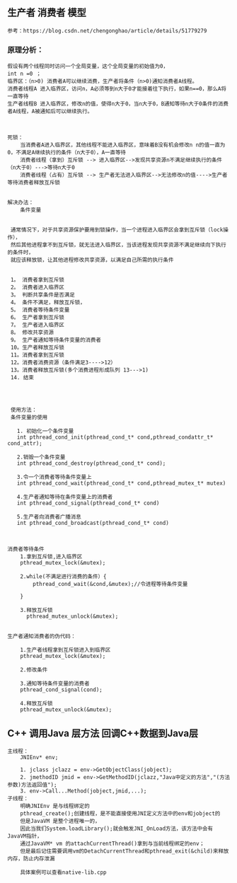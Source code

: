 ## 生产者 消费者 模型

    参考：https://blog.csdn.net/chengonghao/article/details/51779279

### 原理分析：
    假设有两个线程同时访问一个全局变量，这个全局变量的初始值为0，
    int n =0 ；
    临界区：（n>0) 消费者A可以继续消费，生产者将条件（n>0)通知消费者A线程。
    消费者线程A 进入临界区，访问n，A必须等到n大于0才能接着往下执行，如果n==0，那么A将一直等待
    生产者线程B 进入临界区，修改n的值，使得n大于0，当n大于0，B通知等待n大于0条件的消费者A线程，A被通知后可以继续执行。



    死锁：
        当消费者A进入临界区，其他线程不能进入临界区，意味着B没有机会修改n n的值一直为0，不满足A继续执行的条件（n大于0），A一直等待
        消费者线程（拿到）互斥锁 --> 进入临界区-->发现共享资源n不满足继续执行的条件（n大于0）--->等待n大于0
        消费者线程（占有）互斥锁 --> 生产者无法进入临界区-->无法修改n的值---->生产者等待消费者释放互斥锁


    解决办法：
        条件变量


     通常情况下，对于共享资源保护要用到锁操作，当一个进程进入临界区会拿到互斥锁（lock操作），
     然后其他进程拿不到互斥锁，就无法进入临界区，当该进程发现共享资源不满足继续向下执行的条件时，
     就应该释放锁，让其他进程修改共享资源，以满足自己所需的执行条件


     1。 消费者拿到互斥锁
     2。 消费者进入临界区
     3。 判断共享条件是否满足
     4。 条件不满足，释放互斥锁，
     5。 消费者等待条件变量
     6。 生产者拿到互斥锁
     7。 生产者进入临界区
     8。 修改共享资源
     9。 生产者通知等待条件变量的消费者
     10。生产者释放互斥锁
     11。消费者拿到互斥锁
     12。消费者消费资源（条件满足3---->12）
     13。消费者释放互斥锁(多个消费进程形成队列 13--->1)
     14. 结束




     使用方法：
     条件变量的使用

       1. 初始化一个条件变量
       int pthread_cond_init(pthread_cond_t* cond,pthread_condattr_t* cond_attr);

       2.销毁一个条件变量
       int pthread_cond_destroy(pthread_cond_t* cond);

       3.令一个消费者等待条件变量上
       int pthread_cond_wait(pthread_cond_t* cond,pthread_mutex_t* mutex)

       4.生产者通知等待在条件变量上的消费者
       int pthread_cond_signal(pthread_cond_t* cond)

       5.生产者向消费者广播消息
       int pthread_cond_broadcast(pthread_cond_t* cond)



    消费者等待条件
        1.拿到互斥锁,进入临界区
        pthread_mutex_lock(&mutex);

        2.while(不满足进行消费的条件）{
            pthread_cond_wait(&cond,&mutex);//令进程等待条件变量

        }

        3.释放互斥锁
          pthread_mutex_unlock(&mutex);


    生产者通知消费者的伪代码：

        1.生产者线程拿到互斥锁进入到临界区
        pthread_mutex_lock(&mutex);

        2.修改条件

        3.通知等待条件变量的消费者
        pthread_cond_signal(cond);

        4.释放互斥锁
        pthread_mutex_unlock(&mutex);





## C++ 调用Java 层方法 回调C++数据到Java层

    主线程：
        JNIEnv* env;

        1. jclass jclazz = env->GetObjectClass(jobject);
        2. jmethodID jmid = env->GetMethodID(jclazz,"Java中定义的方法","(方法参数)方法返回值");
        3. env->Call...Method(jobject,jmid,...);
    子线程：
        明确JNIEnv 是与线程绑定的
        pthread_create();创建线程，是不能直接使用JNI定义方法中的env和jobject的
        但是JavaVM 是整个进程唯一的，
        因此当我们System.loadLibrary();就会触发JNI_OnLoad方法，该方法中会有JavaVM指针，
        通过JavaVM* vm 的attachCurrentThread()拿到与当前线程绑定的env；
        但是最后记住需要调用vm的DetachCurrentThread和pthread_exit(&child)来释放内存，防止内存泄漏

        具体案例可以查看native-lib.cpp

